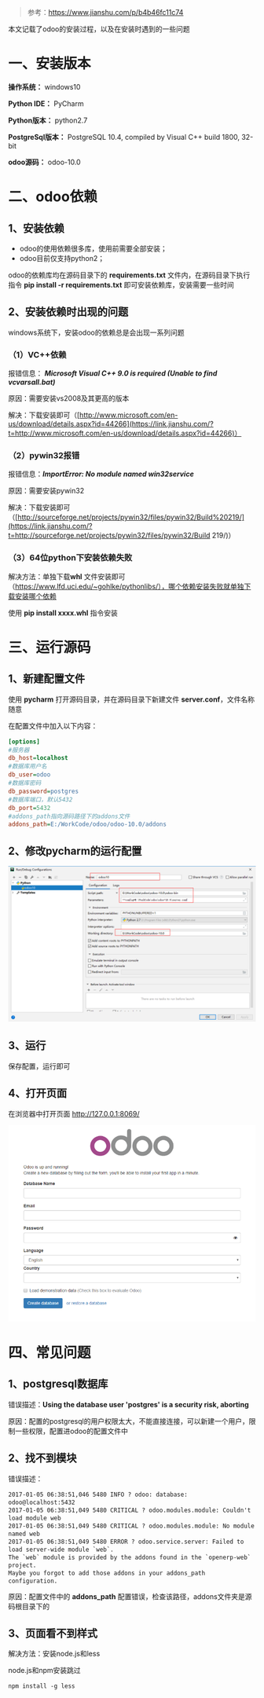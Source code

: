 > 参考：https://www.jianshu.com/p/b4b46fc11c74

本文记载了odoo的安装过程，以及在安装时遇到的一些问题

# 一、安装版本

**操作系统：** windows10

**Python IDE：** PyCharm

**Python版本：** python2.7

**PostgreSql版本：** PostgreSQL 10.4, compiled by Visual C++ build 1800, 32-bit

**odoo源码：** odoo-10.0

# 二、odoo依赖

## 1、安装依赖

- odoo的使用依赖很多库，使用前需要全部安装；
- odoo目前仅支持python2；

odoo的依赖库均在源码目录下的 **requirements.txt** 文件内，在源码目录下执行指令 **pip install -r requirements.txt** 即可安装依赖库，安装需要一些时间

## 2、安装依赖时出现的问题

windows系统下，安装odoo的依赖总是会出现一系列问题

### （1）VC++依赖

报错信息： ***Microsoft Visual C++ 9.0 is required (Unable to find vcvarsall.bat)***

原因：需要安装vs2008及其更高的版本

解决：下载安装即可（[http://www.microsoft.com/en-us/download/details.aspx?id=44266](https://link.jianshu.com/?t=http://www.microsoft.com/en-us/download/details.aspx?id=44266)）

### （2）pywin32报错

报错信息：***ImportError: No module named win32service***

原因：需要安装pywin32

解决：下载安装即可（[http://sourceforge.net/projects/pywin32/files/pywin32/Build%20219/](https://link.jianshu.com/?t=http://sourceforge.net/projects/pywin32/files/pywin32/Build 219/)）

### （3）64位python下安装依赖失败

解决方法：单独下载**whl** 文件安装即可（https://www.lfd.uci.edu/~gohlke/pythonlibs/），哪个依赖安装失败就单独下载安装哪个依赖

使用 **pip install xxxx.whl** 指令安装

# 三、运行源码

## 1、新建配置文件

使用 **pycharm** 打开源码目录，并在源码目录下新建文件 **server.conf**，文件名称随意

在配置文件中加入以下内容：

```ini
[options]
#服务器
db_host=localhost
#数据库用户名
db_user=odoo
#数据库密码
db_password=postgres
#数据库端口，默认5432
db_port=5432
#addons_path指向源码路径下的addons文件
addons_path=E:/WorkCode/odoo/odoo-10.0/addons
```

## 2、修改pycharm的运行配置

![1570537368529](1570537368529.png)

## 3、运行

保存配置，运行即可

## 4、打开页面

在浏览器中打开页面 http://127.0.0.1:8069/

![1570537741892](1570537741892.png)

# 四、常见问题

## 1、postgresql数据库

错误描述：**Using the database user 'postgres' is a security risk, aborting**

原因：配置的postgresql的用户权限太大，不能直接连接，可以新建一个用户，限制一些权限，配置进odoo的配置文件中

## 2、找不到模块

错误描述：

```
2017-01-05 06:38:51,046 5480 INFO ? odoo: database: odoo@localhost:5432
2017-01-05 06:38:51,049 5480 CRITICAL ? odoo.modules.module: Couldn't load module web
2017-01-05 06:38:51,049 5480 CRITICAL ? odoo.modules.module: No module named web
2017-01-05 06:38:51,049 5480 ERROR ? odoo.service.server: Failed to load server-wide module `web`.
The `web` module is provided by the addons found in the `openerp-web` project.
Maybe you forgot to add those addons in your addons_path configuration.
```

原因：配置文件中的 **addons_path** 配置错误，检查该路径，addons文件夹是源码根目录下的

## 3、页面看不到样式

解决方法：安装node.js和less

node.js和npm安装跳过

```
npm install -g less
```

